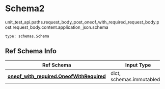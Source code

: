 # Schema2
unit_test_api.paths.request_body_post_oneof_with_required_request_body.post.request_body.content.application_json.schema
```
type: schemas.Schema
```

## Ref Schema Info
Ref Schema | Input Type | Output Type
---------- | ---------- | -----------
[**oneof_with_required.OneofWithRequired**](../../../../../../components/schema/oneof_with_required.md) | dict, schemas.immutabledict | schemas.immutabledict
